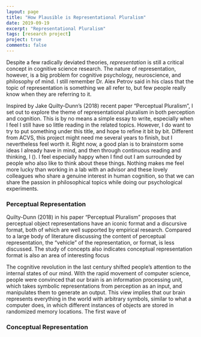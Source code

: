 ```yaml
---
layout: page
title: "How Plausible is Representational Pluralism"
date: 2019-09-19
excerpt: "Representational Pluralism"
tags: [research project]
project: true
comments: false
---
```


Despite a few radically deviated theories, _representation_ is still a critical concept in cognitive science research. The nature of representation, however, is a big problem for cognitive psychology, neuroscience, and philosophy of mind. I still remember Dr. Alex Petrov said in his class that the topic of representation is something we all refer to, but few people really know when they are referring to it. 

Inspired by Jake Quilty-Dunn’s (2018) recent paper “Perceptual Pluralism”, I set out to explore the theme of representational pluralism in both perception and cognition. This is by no means a simple essay to write, especially when I feel I still have so little reading in the related topics. However, I do want to try to put something under this title, and hope to refine it bit by bit. Different from ACVS, this project might need me several years to finish, but I nevertheless feel worth it. Right now, a good plan is to brainstorm some ideas I already have in mind, and then through continuous reading and thinking, I (). I feel especially happy when I find out I am surrounded by people who also like to think about these things. Nothing makes me feel more lucky than working in a lab with an advisor and these lovely colleagues who share a genuine interest in human cognition, so that we can share the passion in philosophical topics while doing our psychological experiments.

### Perceptual Representation

Quilty-Dunn (2018) in his paper “Perceptual Pluralism” proposes that perceptual object representations have an iconic format and a discursive format, both of which are well supported by empirical research. Compared to a large body of literature discussing the content of perceptual representation, the “vehicle” of the representation, or format, is less discussed. The study of concepts also indicates conceptual representation format is also an area of interesting focus

The cognitive revolution in the last century shifted people’s attention to the internal states of our mind. With the rapid movement of computer science, people were convinced that our brain is an information processing unit, which takes symbolic representations from perception as an input, and manipulates them to generate an output. This view implies that our brain represents everything in the world with arbitrary symbols, similar to what a computer does, in which different instances of objects are stored in randomized memory locations. The first wave of 

### Conceptual Representation

